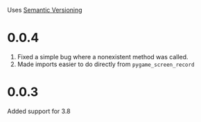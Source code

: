 Uses [Semantic Versioning](http://semver.org/)

# 0.0.4

1. Fixed a simple bug where a nonexistent method was called. 
2. Made imports easier to do directly from `pygame_screen_record`

# 0.0.3

Added support for 3.8